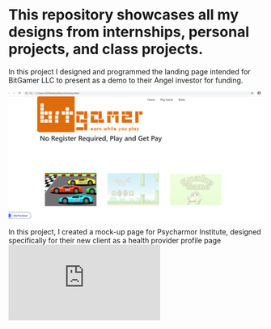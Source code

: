 # This repository showcases all my designs from internships, personal projects, and class projects.

In this project I designed and programmed the landing page intended for BitGamer LLC to present as a demo to their Angel investor for funding.

![alt text](https://github.com/oimahawong/UX-UI/blob/main/game.png)


In this project, I created a mock-up page for Psycharmor Institute, designed specifically for their new client as a health provider profile page
![alt text](https://github.com/oimahawong/UX-UI/blob/main/dashboard%20mockup.pdf)

